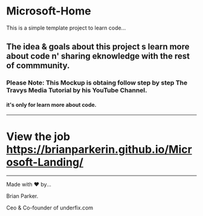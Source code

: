 # Microsoft-Home

This is a simple template project to learn code...

## The idea & goals about this project s learn more about code n' sharing eknowledge with the rest of commmunity.

  
### Please Note: This Mockup is obtaing follow step by step The Travys Media Tutorial by his YouTube Channel.

#### it's only for learn more about code.

----------------------------------------------------------------------------------------------------------------------------------------

# View the job https://brianparkerin.github.io/Microsoft-Landing/

----------------------------------------------------------------------------------------------------------------------------------------








Made with ❤ by...

Brian Parker.

Ceo & Co-founder of underfix.com



